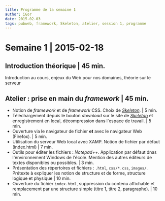 ```yaml
---
title: Programme de la semaine 1 
author: iGor
date: 2015-02-03
tags: pubweb, framework, Skeleton, atelier, session 1, programme 
---
```


# Semaine 1 | 2015-02-18

## Introduction théorique | 45 min.

Introduction au cours, enjeux du Web pour nos domaines, théorie sur le serveur

## Atelier : prise en main du _framework_ | 45 min.

   - Notion de *framework* et de *framework* CSS. Choix de [*Skeleton*](http://getskeleton.com/). | 5 min.
   - Téléchargement depuis le bouton *download* sur le site de [*Skeleton*](http://getskeleton.com/) et enregistrement en local, décompression dans l'espace de travail. | 5 min.
   - Ouverture via le navigateur de fichier **et** avec le navigateur Web (Firefox). | 5 min.
   - Utilisation du serveur Web local avec XAMP. Notion de fichier par défaut (index.html) | 7 min.
  - Outils pour éditer les fichiers : *Notepad++*. Application par défaut dnas l'environnement Windows de l'école. Mention des autres éditeurs de textes disponibles ou possibles. | 3 min.
   - Présentation des répertoires et fichiers : `.html`, `css/*.css`, `images/`. Prétexte à expliquer les notion de structure et de forme, structure logique et physique | 10 min.
   - Ouverture du fichier `index.html`, suppression du contenu affichable et remplacement par une structure simple (titre 1, titre 2, paragraphe). | 10 min.

